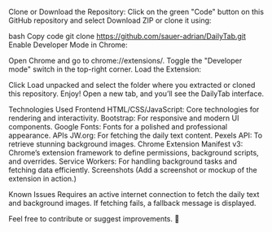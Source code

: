 Clone or Download the Repository:
Click on the green "Code" button on this GitHub repository and select Download ZIP or clone it using:

bash
Copy code
git clone https://github.com/sauer-adrian/DailyTab.git
Enable Developer Mode in Chrome:

Open Chrome and go to chrome://extensions/.
Toggle the "Developer mode" switch in the top-right corner.
Load the Extension:

Click Load unpacked and select the folder where you extracted or cloned this repository.
Enjoy!
Open a new tab, and you’ll see the DailyTab interface.

Technologies Used
Frontend
HTML/CSS/JavaScript: Core technologies for rendering and interactivity.
Bootstrap: For responsive and modern UI components.
Google Fonts: Fonts for a polished and professional appearance.
APIs
JW.org: For fetching the daily text content.
Pexels API: To retrieve stunning background images.
Chrome Extension
Manifest v3: Chrome’s extension framework to define permissions, background scripts, and overrides.
Service Workers: For handling background tasks and fetching data efficiently.
Screenshots
(Add a screenshot or mockup of the extension in action.)

Known Issues
Requires an active internet connection to fetch the daily text and background images.
If fetching fails, a fallback message is displayed.


Feel free to contribute or suggest improvements. 🌟
